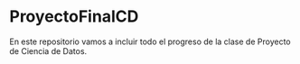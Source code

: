 # ProyectoFinalCD

En este repositorio vamos a incluir todo el progreso de la clase de Proyecto de Ciencia de Datos.